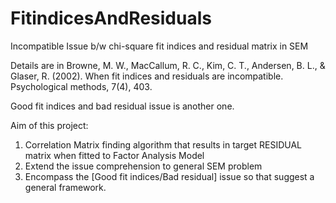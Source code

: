 # FitindicesAndResiduals
Incompatible Issue b/w chi-square fit indices and residual matrix in SEM

Details are in Browne, M. W., MacCallum, R. C., Kim, C. T., Andersen, B. L., & Glaser, R. (2002). When fit indices and residuals are incompatible. Psychological methods, 7(4), 403.

Good fit indices and bad residual issue is another one.

Aim of this project:
1. Correlation Matrix finding algorithm that results in target RESIDUAL matrix when fitted to Factor Analysis Model
2. Extend the issue comprehension to general SEM problem
3. Encompass the [Good fit indices/Bad residual] issue so that suggest a general framework.
